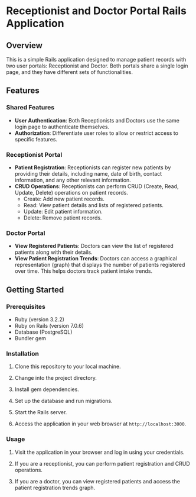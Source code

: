# Receptionist and Doctor Portal Rails Application

## Overview

This is a simple Rails application designed to manage patient records with two user portals: Receptionist and Doctor. Both portals share a single login page, and they have different sets of functionalities.

## Features

### Shared Features

- **User Authentication**: Both Receptionists and Doctors use the same login page to authenticate themselves.
- **Authorization**: Differentiate user roles to allow or restrict access to specific features.

### Receptionist Portal

- **Patient Registration**: Receptionists can register new patients by providing their details, including name, date of birth, contact information, and any other relevant information.
- **CRUD Operations**: Receptionists can perform CRUD (Create, Read, Update, Delete) operations on patient records.
  - Create: Add new patient records.
  - Read: View patient details and lists of registered patients.
  - Update: Edit patient information.
  - Delete: Remove patient records.

### Doctor Portal

- **View Registered Patients**: Doctors can view the list of registered patients along with their details.
- **View Patient Registration Trends**: Doctors can access a graphical representation (graph) that displays the number of patients registered over time. This helps doctors track patient intake trends.

## Getting Started

### Prerequisites

- Ruby (version 3.2.2)
- Ruby on Rails (version 7.0.6)
- Database (PostgreSQL)
- Bundler gem

### Installation

1. Clone this repository to your local machine.

2. Change into the project directory.


3. Install gem dependencies.


4. Set up the database and run migrations.


5. Start the Rails server.

6. Access the application in your web browser at `http://localhost:3000`.

### Usage

1. Visit the application in your browser and log in using your credentials.

2. If you are a receptionist, you can perform patient registration and CRUD operations.

3. If you are a doctor, you can view registered patients and access the patient registration trends graph.


